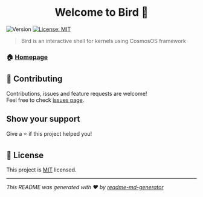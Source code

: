 <h1 align="center">Welcome to Bird 👋</h1>
<p>
  <img alt="Version" src="https://img.shields.io/badge/version-1.0-blue.svg?cacheSeconds=2592000" />
  <a href="https://github.com/MoxieN/Bird/blob/master/LICENSE" target="_blank">
    <img alt="License: MIT" src="https://img.shields.io/badge/License-MIT-yellow.svg" />
  </a>
</p>

> Bird is an interactive shell for kernels using CosmosOS framework

### 🏠 [Homepage](https://github.com/MoxieN/Bird)

## 🤝 Contributing

Contributions, issues and feature requests are welcome!<br />Feel free to check [issues page](https://github.com/MoxieN/Bird/issues). 

## Show your support

Give a ⭐️ if this project helped you!

## 📝 License

This project is [MIT](https://github.com/MoxieN/Bird/blob/master/LICENSE) licensed.

***
_This README was generated with ❤️ by [readme-md-generator](https://github.com/kefranabg/readme-md-generator)_
